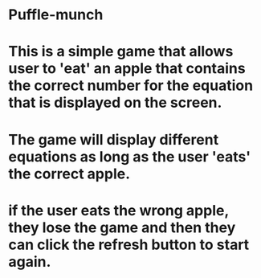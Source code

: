 # Puffle-munch

# This is a simple game that allows user to 'eat' an apple that contains the correct number for the equation that is displayed on the screen.
# The game will display different equations as long as the user 'eats' the correct apple.
# if the user eats the wrong apple, they lose the game and then they can click the refresh button to start again.
